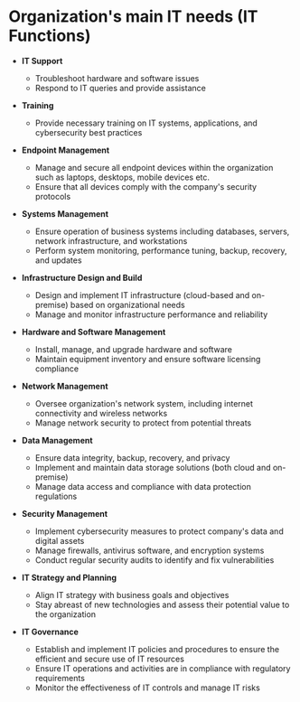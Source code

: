 # Organization's main IT needs (IT Functions)
- **IT Support**
  - Troubleshoot hardware and software issues
  - Respond to IT queries and provide assistance
- **Training**
  - Provide necessary training on IT systems, applications, and cybersecurity best practices
- **Endpoint Management**
  - Manage and secure all endpoint devices within the organization such as laptops, desktops, mobile devices etc.
  - Ensure that all devices comply with the company's security protocols

- **Systems Management**
  - Ensure operation of business systems including databases, servers, network infrastructure, and workstations
  - Perform system monitoring, performance tuning, backup, recovery, and updates
- **Infrastructure Design and Build**
  - Design and implement IT infrastructure (cloud-based and on-premise) based on organizational needs
  - Manage and monitor infrastructure performance and reliability
- **Hardware and Software Management**
  - Install, manage, and upgrade hardware and software
  - Maintain equipment inventory and ensure software licensing compliance
- **Network Management**
  - Oversee organization's network system, including internet connectivity and wireless networks
  - Manage network security to protect from potential threats

- **Data Management**
  - Ensure data integrity, backup, recovery, and privacy
  - Implement and maintain data storage solutions (both cloud and on-premise)
  - Manage data access and compliance with data protection regulations
- **Security Management**
  - Implement cybersecurity measures to protect company's data and digital assets
  - Manage firewalls, antivirus software, and encryption systems
  - Conduct regular security audits to identify and fix vulnerabilities


- **IT Strategy and Planning**
  - Align IT strategy with business goals and objectives
  - Stay abreast of new technologies and assess their potential value to the organization
- **IT Governance**
  - Establish and implement IT policies and procedures to ensure the efficient and secure use of IT resources
  - Ensure IT operations and activities are in compliance with regulatory requirements
  - Monitor the effectiveness of IT controls and manage IT risks
